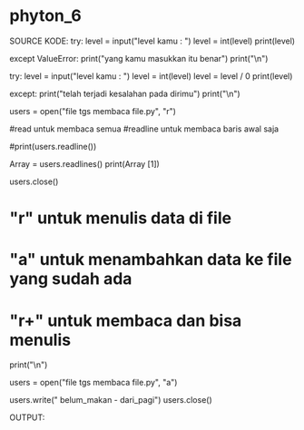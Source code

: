 # phyton_6
SOURCE KODE:
try:
    level = input("level kamu : ")
    level = int(level)
    print(level)
    
except ValueError:
    print("yang kamu masukkan itu benar") 
    print("\n") 

try:
    level = input("level kamu : ")
    level = int(level)
    level = level / 0
    print(level)
    
except:
    print("telah terjadi kesalahan pada dirimu") 
    print("\n") 

users = open("file tgs membaca file.py", "r")

#read untuk membaca semua
#readline untuk membaca baris awal saja

#print(users.readline())

Array = users.readlines()
print(Array [1])

users.close()

# "r" untuk menulis data di file
# "a" untuk menambahkan data ke file yang sudah ada
# "r+" untuk membaca dan bisa menulis
print("\n") 

users = open("file tgs membaca file.py", "a")

users.write(" belum_makan - dari_pagi")
users.close()

OUTPUT:
